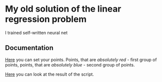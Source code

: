 # My old solution of the linear regression problem

I trained self-written neural net

## Documentation

[Here](./points.png) you can set your points.
Points, that are _absolutely red_ - first group of points,
points, that are _absolutely blue_ - second group of points.

[Here](./points2.png) you can look at the result of the script.